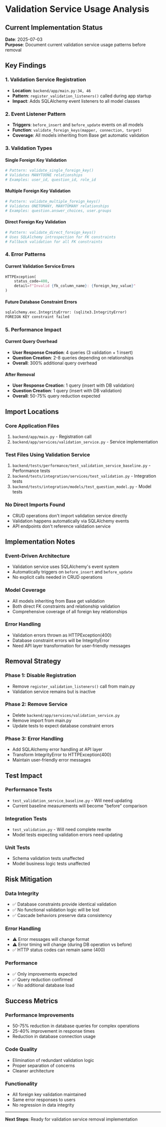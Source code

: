 # Validation Service Usage Analysis

## Current Implementation Status

**Date**: 2025-07-03  
**Purpose**: Document current validation service usage patterns before removal

## Key Findings

### 1. Validation Service Registration
- **Location**: `backend/app/main.py:34, 46`
- **Pattern**: `register_validation_listeners()` called during app startup
- **Impact**: Adds SQLAlchemy event listeners to all model classes

### 2. Event Listener Pattern
- **Triggers**: `before_insert` and `before_update` events on all models
- **Function**: `validate_foreign_keys(mapper, connection, target)`
- **Coverage**: All models inheriting from Base get automatic validation

### 3. Validation Types

#### Single Foreign Key Validation
```python
# Pattern: validate_single_foreign_key()
# Validates MANYTOONE relationships
# Examples: user_id, question_id, role_id
```

#### Multiple Foreign Key Validation  
```python
# Pattern: validate_multiple_foreign_keys()
# Validates ONETOMANY, MANYTOMANY relationships
# Examples: question.answer_choices, user.groups
```

#### Direct Foreign Key Validation
```python
# Pattern: validate_direct_foreign_keys()
# Uses SQLAlchemy introspection for FK constraints
# Fallback validation for all FK constraints
```

### 4. Error Patterns

#### Current Validation Service Errors
```python
HTTPException(
    status_code=400,
    detail=f"Invalid {fk_column_name}: {foreign_key_value}"
)
```

#### Future Database Constraint Errors
```python
sqlalchemy.exc.IntegrityError: (sqlite3.IntegrityError) 
FOREIGN KEY constraint failed
```

### 5. Performance Impact

#### Current Query Overhead
- **User Response Creation**: 4 queries (3 validation + 1 insert)
- **Question Creation**: 2-8 queries depending on relationships
- **Overall**: 300% additional query overhead

#### After Removal
- **User Response Creation**: 1 query (insert with DB validation)
- **Question Creation**: 1 query (insert with DB validation)
- **Overall**: 50-75% query reduction expected

## Import Locations

### Core Application Files
1. `backend/app/main.py` - Registration call
2. `backend/app/services/validation_service.py` - Service implementation

### Test Files Using Validation Service
1. `backend/tests/performance/test_validation_service_baseline.py` - Performance tests
2. `backend/tests/integration/services/test_validation.py` - Integration tests
3. `backend/tests/integration/models/test_question_model.py` - Model tests

### No Direct Imports Found
- CRUD operations don't import validation service directly
- Validation happens automatically via SQLAlchemy events
- API endpoints don't reference validation service

## Implementation Notes

### Event-Driven Architecture
- Validation service uses SQLAlchemy's event system
- Automatically triggers on `before_insert` and `before_update`
- No explicit calls needed in CRUD operations

### Model Coverage
- All models inheriting from Base get validation
- Both direct FK constraints and relationship validation
- Comprehensive coverage of all foreign key relationships

### Error Handling
- Validation errors thrown as HTTPException(400)
- Database constraint errors will be IntegrityError
- Need API layer transformation for user-friendly messages

## Removal Strategy

### Phase 1: Disable Registration
- Remove `register_validation_listeners()` call from main.py
- Validation service remains but is inactive

### Phase 2: Remove Service
- Delete `backend/app/services/validation_service.py`
- Remove import from main.py
- Update tests to expect database constraint errors

### Phase 3: Error Handling
- Add SQLAlchemy error handling at API layer
- Transform IntegrityError to HTTPException(400)
- Maintain user-friendly error messages

## Test Impact

### Performance Tests
- `test_validation_service_baseline.py` - Will need updating
- Current baseline measurements will become "before" comparison

### Integration Tests
- `test_validation.py` - Will need complete rewrite
- Model tests expecting validation errors need updating

### Unit Tests
- Schema validation tests unaffected
- Model business logic tests unaffected

## Risk Mitigation

### Data Integrity
- ✅ Database constraints provide identical validation
- ✅ No functional validation logic will be lost
- ✅ Cascade behaviors preserve data consistency

### Error Handling
- ⚠️ Error messages will change format
- ⚠️ Error timing will change (during DB operation vs before)
- ✅ HTTP status codes can remain same (400)

### Performance
- ✅ Only improvements expected
- ✅ Query reduction confirmed
- ✅ No additional database load

## Success Metrics

### Performance Improvements
- 50-75% reduction in database queries for complex operations
- 25-40% improvement in response times
- Reduction in database connection usage

### Code Quality
- Elimination of redundant validation logic
- Proper separation of concerns
- Cleaner architecture

### Functionality
- All foreign key validation maintained
- Same error responses to users
- No regression in data integrity

---

**Next Steps**: Ready for validation service removal implementation